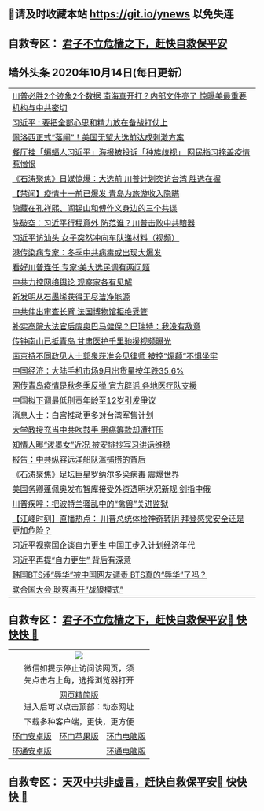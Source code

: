 ## 📩请及时收藏本站 https://git.io/ynews 以免失连</a>
## 自救专区： [君子不立危樯之下，赶快自救保平安 ](https://github.com/pwgy/td/blob/master/README.md)

## 墙外头条 2020年10月14日(每日更新）</a>

 <table>
<tr><td colspan="2" align="left"><a href="https://xdkiug.azureedge.net/?name=c1233766&key=krgexxuardvhjliu&from=gy2">川普必胜2个迹象2个数据 南海真开打？内部文件亮了 惊曝美最重要机构与中共密切</a></td></tr>
<tr><td colspan="2" align="left"><a href="https://xdkiug.azureedge.net/?name=c1233818&key=krgexxuardvhjliu&from=gy2">习近平 : 要把全部心思和精力放在备战打仗上</a></td></tr>
<tr><td colspan="2" align="left"><a href="https://xdkiug.azureedge.net/?name=c1233837&key=krgexxuardvhjliu&from=gy2">佩洛西正式“落闸”！美国无望大选前达成刺激方案</a></td></tr>
<tr><td colspan="2" align="left"><a href="https://xdkiug.azureedge.net/?name=c1233836&key=krgexxuardvhjliu&from=gy2">餐厅挂「蝙蝠人习近平」海报被投诉「种族歧视」 网民指习掩盖疫情惹憎恨</a></td></tr>
<tr><td colspan="2" align="left"><a href="https://xdkiug.azureedge.net/?name=c1233776&key=krgexxuardvhjliu&from=gy2">《石涛聚焦》日媒惊爆：大选前 川普计划突访台湾 胜选在握</a></td></tr>
<tr><td colspan="2" align="left"><a href="https://xdkiug.azureedge.net/?name=c1233828&key=krgexxuardvhjliu&from=gy2">【禁闻】疫情十一前已爆发 青岛为旅游收入隐瞒</a></td></tr>
<tr><td colspan="2" align="left"><a href="https://xdkiug.azureedge.net/?name=c1233839&key=krgexxuardvhjliu&from=gy2">隐藏在孔祥熙、阎锡山和傅作义身边的三个共谍</a></td></tr>
<tr><td colspan="2" align="left"><a href="https://xdkiug.azureedge.net/?name=c1233845&key=krgexxuardvhjliu&from=gy2">陈破空：习近平行程意外 防范谁？川普击败中共暗器</a></td></tr>
<tr><td colspan="2" align="left"><a href="https://xdkiug.azureedge.net/?name=c1233780&key=krgexxuardvhjliu&from=gy2">习近平访汕头 女子突然冲向车队递材料（视频）</a></td></tr>
<tr><td colspan="2" align="left"><a href="https://xdkiug.azureedge.net/?name=c1233802&key=krgexxuardvhjliu&from=gy2">港传染病专家：冬季中共病毒或出现大爆发</a></td></tr>
<tr><td colspan="2" align="left"><a href="https://xdkiug.azureedge.net/?name=c1233792&key=krgexxuardvhjliu&from=gy2">看好川普连任 专家:美大选民调有两问题</a></td></tr>
<tr><td colspan="2" align="left"><a href="https://xdkiug.azureedge.net/?name=c1233823&key=krgexxuardvhjliu&from=gy2">中共力控网络舆论 观察家各有见解</a></td></tr>
<tr><td colspan="2" align="left"><a href="https://xdkiug.azureedge.net/?name=c1233799&key=krgexxuardvhjliu&from=gy2">新发明从石墨烯获得无尽洁净能源</a></td></tr>
<tr><td colspan="2" align="left"><a href="https://xdkiug.azureedge.net/?name=c1233815&key=krgexxuardvhjliu&from=gy2">中共伸出审查长臂 法国博物馆拒绝受管</a></td></tr>
<tr><td colspan="2" align="left"><a href="https://xdkiug.azureedge.net/?name=c1233835&key=krgexxuardvhjliu&from=gy2">补实高院大法官后废奥巴马健保？巴瑞特：我没有敌意</a></td></tr>
<tr><td colspan="2" align="left"><a href="https://xdkiug.azureedge.net/?name=c1233782&key=krgexxuardvhjliu&from=gy2">传钟南山已抵青岛 甘肃医护千里驰援视频曝光</a></td></tr>
<tr><td colspan="2" align="left"><a href="https://xdkiug.azureedge.net/?name=c1233820&key=krgexxuardvhjliu&from=gy2">南京持不同政见人士郭泉获准会见律师 被控“煽颠”不惧坐牢</a></td></tr>
<tr><td colspan="2" align="left"><a href="https://xdkiug.azureedge.net/?name=c1233838&key=krgexxuardvhjliu&from=gy2">中国经济：大陆手机市场9月出货量按年跌35.6%</a></td></tr>
<tr><td colspan="2" align="left"><a href="https://xdkiug.azureedge.net/?name=c1233797&key=krgexxuardvhjliu&from=gy2">网传青岛疫情是秋冬季反弹 官方辟谣 各地医疗队支援</a></td></tr>
<tr><td colspan="2" align="left"><a href="https://xdkiug.azureedge.net/?name=c1233788&key=krgexxuardvhjliu&from=gy2">中国拟下调最低刑责年龄至12岁引发爭议</a></td></tr>
<tr><td colspan="2" align="left"><a href="https://xdkiug.azureedge.net/?name=c1233821&key=krgexxuardvhjliu&from=gy2">消息人士：白宫推动更多对台湾军售计划</a></td></tr>
<tr><td colspan="2" align="left"><a href="https://xdkiug.azureedge.net/?name=c1233779&key=krgexxuardvhjliu&from=gy2">大学教授充当中共吹鼓手 患癌筹款却遭打压</a></td></tr>
<tr><td colspan="2" align="left"><a href="https://xdkiug.azureedge.net/?name=c1233769&key=krgexxuardvhjliu&from=gy2">知情人曝“泼墨女”近况 被安排抄写习讲话维稳</a></td></tr>
<tr><td colspan="2" align="left"><a href="https://xdkiug.azureedge.net/?name=c1233803&key=krgexxuardvhjliu&from=gy2">报告：中共纵容远洋船队滥捕捞的背后</a></td></tr>
<tr><td colspan="2" align="left"><a href="https://xdkiug.azureedge.net/?name=c1233775&key=krgexxuardvhjliu&from=gy2">《石涛聚焦》足坛巨星罗纳尔多染病毒 震爆世界</a></td></tr>
<tr><td colspan="2" align="left"><a href="https://xdkiug.azureedge.net/?name=c1233819&key=krgexxuardvhjliu&from=gy2">美国务卿蓬佩奥发布智库接受外资透明状况新规 剑指中俄</a></td></tr>
<tr><td colspan="2" align="left"><a href="https://xdkiug.azureedge.net/?name=c1233800&key=krgexxuardvhjliu&from=gy2">川普疾呼：把波特兰骚乱中的“禽兽”关进监狱</a></td></tr>
<tr><td colspan="2" align="left"><a href="https://xdkiug.azureedge.net/?name=c1233774&key=krgexxuardvhjliu&from=gy2">【江峰时刻】直播热点： 川普总统体检神奇转阴 拜登感觉安全还是更加危险？</a></td></tr>
<tr><td colspan="2" align="left"><a href="https://xdkiug.azureedge.net/?name=c1233787&key=krgexxuardvhjliu&from=gy2">习近平视察国企谈自力更生 中国正步入计划经济年代</a></td></tr>
<tr><td colspan="2" align="left"><a href="https://xdkiug.azureedge.net/?name=c1233762&key=krgexxuardvhjliu&from=gy2">习近平再提“自力更生” 背后有深意</a></td></tr>
<tr><td colspan="2" align="left"><a href="https://xdkiug.azureedge.net/?name=c1233816&key=krgexxuardvhjliu&from=gy2">韩国BTS涉“辱华”被中国网友谴责 BTS真的“辱华”了吗？</a></td></tr>
<tr><td colspan="2" align="left"><a href="https://xdkiug.azureedge.net/?name=c1233813&key=krgexxuardvhjliu&from=gy2">联合国大会 耿爽再开“战狼模式”</a></td></tr>

</table>

 ## 自救专区： [君子不立危樯之下，赶快自救保平安🍎 快快快 📩](https://github.com/pwgy/td/blob/master/README.md)
 
<table>
  <tr>
    <td colspan="3" align="center"><img src="https://cdn.jsdelivr.net/gh/opipe/up/oGate65.jpg"/></td>
  </tr>
  <tr>
    <td colspan="3" align="center">微信如提示停止访问该网页，须<br/>先点击右上角，选择浏览器打开</td>
  <tr>
  <tr>
    <td colspan="3" align="center"><a href="https://gitcdn.xyz/cdn/otiny/up/master/show005.htm">网页精简版</a><br/>进入后可以点击顶部：动态网址</td>
  </tr>
  <tr>
    <td colspan="3" align="center">下载多种客户端，更快，更方便</td>
  <tr>
  <tr>
    <td align="center"><a href="https://cdn.jsdelivr.net/gh/opipe/up/oGatea.apk">环门安卓版</a></td>
    <td align="center"><a href="https://x.co/odisk">环门苹果版</a></td>
    <td align="center"><a href="https://cdn.jsdelivr.net/gh/opipe/up/oGate.zip">环门电脑版</a></td>
  </tr>
  <tr>
    <td align="center"><a href="https://cdn.jsdelivr.net/gh/opipe/up/oPipe.apk">环通安卓版</a></td>
    <td align="center"></td>
    <td align="center"><a href="https://raw.githubusercontent.com/opipe/up/master/oPipe.zip">环通电脑版</a></td>
  </tr>
  
</table>


 ## 自救专区： [天灭中共非虚言，赶快自救保平安🍎 快快快 📩](https://github.com/pwgy/td/blob/master/README.md)
